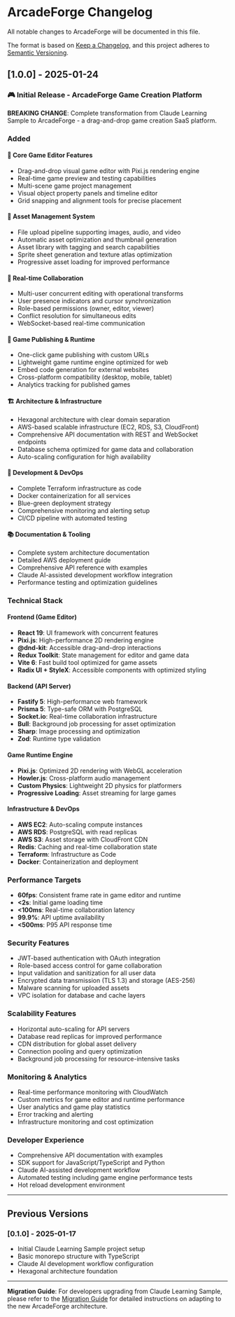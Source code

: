 # ArcadeForge Changelog

All notable changes to ArcadeForge will be documented in this file.

The format is based on [Keep a Changelog](https://keepachangelog.com/en/1.0.0/),
and this project adheres to [Semantic Versioning](https://semver.org/spec/v2.0.0.html).

## [1.0.0] - 2025-01-24

### 🎮 Initial Release - ArcadeForge Game Creation Platform

**BREAKING CHANGE**: Complete transformation from Claude Learning Sample to ArcadeForge - a drag-and-drop game creation SaaS platform.

### Added

#### 🎯 Core Game Editor Features
- Drag-and-drop visual game editor with Pixi.js rendering engine
- Real-time game preview and testing capabilities
- Multi-scene game project management
- Visual object property panels and timeline editor
- Grid snapping and alignment tools for precise placement

#### 🎨 Asset Management System
- File upload pipeline supporting images, audio, and video
- Automatic asset optimization and thumbnail generation
- Asset library with tagging and search capabilities
- Sprite sheet generation and texture atlas optimization
- Progressive asset loading for improved performance

#### 👥 Real-time Collaboration
- Multi-user concurrent editing with operational transforms
- User presence indicators and cursor synchronization
- Role-based permissions (owner, editor, viewer)
- Conflict resolution for simultaneous edits
- WebSocket-based real-time communication

#### 🚀 Game Publishing & Runtime
- One-click game publishing with custom URLs
- Lightweight game runtime engine optimized for web
- Embed code generation for external websites
- Cross-platform compatibility (desktop, mobile, tablet)
- Analytics tracking for published games

#### 🏗️ Architecture & Infrastructure
- Hexagonal architecture with clear domain separation
- AWS-based scalable infrastructure (EC2, RDS, S3, CloudFront)
- Comprehensive API documentation with REST and WebSocket endpoints
- Database schema optimized for game data and collaboration
- Auto-scaling configuration for high availability

#### 🔧 Development & DevOps
- Complete Terraform infrastructure as code
- Docker containerization for all services
- Blue-green deployment strategy
- Comprehensive monitoring and alerting setup
- CI/CD pipeline with automated testing

#### 📚 Documentation & Tooling
- Complete system architecture documentation
- Detailed AWS deployment guide
- Comprehensive API reference with examples
- Claude AI-assisted development workflow integration
- Performance testing and optimization guidelines

### Technical Stack

#### Frontend (Game Editor)
- **React 19**: UI framework with concurrent features
- **Pixi.js**: High-performance 2D rendering engine
- **@dnd-kit**: Accessible drag-and-drop interactions
- **Redux Toolkit**: State management for editor and game data
- **Vite 6**: Fast build tool optimized for game assets
- **Radix UI + StyleX**: Accessible components with optimized styling

#### Backend (API Server)
- **Fastify 5**: High-performance web framework
- **Prisma 5**: Type-safe ORM with PostgreSQL
- **Socket.io**: Real-time collaboration infrastructure
- **Bull**: Background job processing for asset optimization
- **Sharp**: Image processing and optimization
- **Zod**: Runtime type validation

#### Game Runtime Engine
- **Pixi.js**: Optimized 2D rendering with WebGL acceleration
- **Howler.js**: Cross-platform audio management
- **Custom Physics**: Lightweight 2D physics for platformers
- **Progressive Loading**: Asset streaming for large games

#### Infrastructure & DevOps
- **AWS EC2**: Auto-scaling compute instances
- **AWS RDS**: PostgreSQL with read replicas
- **AWS S3**: Asset storage with CloudFront CDN
- **Redis**: Caching and real-time collaboration state
- **Terraform**: Infrastructure as Code
- **Docker**: Containerization and deployment

### Performance Targets
- **60fps**: Consistent frame rate in game editor and runtime
- **<2s**: Initial game loading time
- **<100ms**: Real-time collaboration latency
- **99.9%**: API uptime availability
- **<500ms**: P95 API response time

### Security Features
- JWT-based authentication with OAuth integration
- Role-based access control for game collaboration
- Input validation and sanitization for all user data
- Encrypted data transmission (TLS 1.3) and storage (AES-256)
- Malware scanning for uploaded assets
- VPC isolation for database and cache layers

### Scalability Features
- Horizontal auto-scaling for API servers
- Database read replicas for improved performance
- CDN distribution for global asset delivery
- Connection pooling and query optimization
- Background job processing for resource-intensive tasks

### Monitoring & Analytics
- Real-time performance monitoring with CloudWatch
- Custom metrics for game editor and runtime performance
- User analytics and game play statistics
- Error tracking and alerting
- Infrastructure monitoring and cost optimization

### Developer Experience
- Comprehensive API documentation with examples
- SDK support for JavaScript/TypeScript and Python
- Claude AI-assisted development workflow
- Automated testing including game engine performance tests
- Hot reload development environment

---

## Previous Versions

### [0.1.0] - 2025-01-17
- Initial Claude Learning Sample project setup
- Basic monorepo structure with TypeScript
- Claude AI development workflow configuration
- Hexagonal architecture foundation

---

**Migration Guide**: For developers upgrading from Claude Learning Sample, please refer to the [Migration Guide](./docs/MIGRATION.md) for detailed instructions on adapting to the new ArcadeForge architecture.